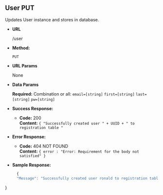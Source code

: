 **User PUT**
----
  Updates User instance and stores in database.

* **URL**

  /user

* **Method:**

  `PUT`
  
*  **URL Params**

    None    
   

* **Data Params**

  **Required:**
  Combination or all:
   `email=[string]`
   `first=[string]`
   `last=[string]`
   `pw=[string]`
   

* **Success Response:**

  * **Code:** 200 <br />
    **Content:** `{ "Successfully created user " + UUID + " to registration table "`
 
* **Error Response:**

  * **Code:** 404 NOT FOUND <br />
    **Content:** `{ error : "Error: Requirement for the body not satisfied" }`

* **Sample Response:**

  ```javascript
    {
    "Message": "Successfully created user ronald to registration table",
}
  ```